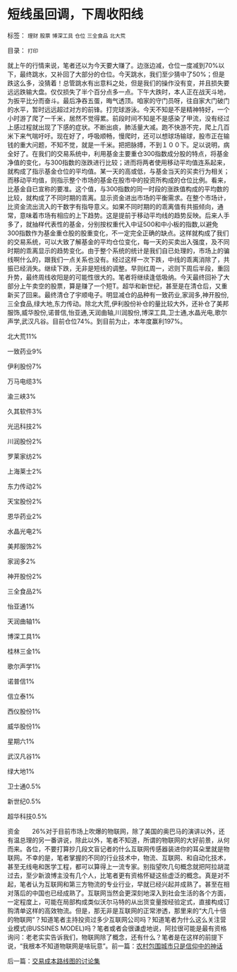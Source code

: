 # 短线虽回调，下周收阳线

标签： `理财` `股票` `博深工具` `仓位` `三全食品` `北大荒` 

目录： `打印`

就上午的行情来说，笔者还以为今天要大赚了。边涨边减，仓位一度减到70%以下，最终跳水，又补回了大部分的仓位。今天跳水，我们至少猜中了50%；但是跌这么多，没猜着！总管跳水有出意料之处，但是我们的操作没有变，并且损失要远远跌输大盘。仅仅损失了半个百分点多一点。下午大跌时，本人正在战天斗地，为扳平比分而奋斗。最后净吞五蛋，晦气透顶。咱家的守门员呀，往自家大门破门的水平，暂时远远超过对方的前锋。打完球游泳。今天不知是不是精神特好，一个小时游了爬了一千米，居然不觉得累。前段时间不知是不是感染了甲流，没有经过上感过程就出现了下感的症状。不断出痰，肺活量大减。跑不快游不完，爬上几百米下来气喘吁吁。现在好了，呼吸顺畅，慢爬时，还可以想球场输球，股市正在输钱的重大问题，不知不觉，就是一千米。把把脉搏，不到１００下。足以说明，病全好了。在我们的交易系统中，利用基金主要重仓300指数成分股的特点，将基金净值的变化，与300指数的涨跌进行比较；进而将两者使用移动平均值连系起来，就构成了指示基金仓位的平均值。某一天的高或低，与基金当天的买卖行为相关；而移动平均值，则指示整个市场的基金在股市中的投资所构成的仓位比例。看来，比基金自已宣称的要准。这个值，与300指数的同一时段的涨跌值构成的平均数的比较，就构成了不同时期的乖离。显示资金进出市场的平衡需求。在整个市场计，比资金流出流入的干数字有指导意义。如果不同时期的的乖离值有共振倾向，通常，意味着市场有相应的上下趋势。这是提前于移动平均线的趋势反映。后来人手多了，就抽样代表性的基金，分别按权重代入中证500和中小板的指数,以避免300指数作为基金重仓股的股重变化，不一定完全正确的缺点。这样就构成了我们的交易系统，可以大致了解基金的平均仓位变化，每一天的买卖出入强度，及不同时期的乖离显示的趋势变化。由于整个系统的统计是我们自已处理的，市场上的骗线啊什么的，跟我们一点关系也没有。经过这样一次下跌，中线的乖离消除了，共振已经消失。继续下跌，无非是短线的调整。早则红周一，迟则下周后半段，重回升势，最终周线收阳是的可能性很大的。笔者将继续逢低吸纳。今天最终回补了大部分上午卖空的股票，算是赚了一个短T。超华和新世纪，甚至是在清仓后，又重新买了回来。最终清仓了宇顺电子。明显减仓的品种有一致药业,家润多,神开股份,三全食品,绿大地,东力传动。除北大荒,伊利股份补仓的量比较大外，还补仓了美邦服饰,威华股份,诺普信,怡亚通,天润曲轴,川润股份,博深工具,卫士通,水晶光电,歌尔声学,武汉凡谷。目前仓位74%。到目前为止，本年度赢利197%。

北大荒11%

一致药业9%

伊利股份7%

万马电缆3%

渝三峡3%

久其软件3%

光迅科技2%

川润股份2%

罗莱家纺2%

上海莱士2%

东力传动2%

天宝股份2%

恩华药业2%

水晶光电2%

美邦服饰2%

家润多2%

神开股份2%

三全食品2%

怡亚通1%

天润曲轴1%

博深工具1%

桂林三金1%

歌尔声学1%

诺普信1%

信立泰1%

西仪股份1%

威华股份1%

星期六1%

武汉凡谷1%

绿大地1%

卫士通0.5%

新世纪0.5%

超华科技0.5%

资金　　26%对于目前市场上吹爆的物联网，除了美国的奥巴马的演讲以外，还有温总理的另一番讲说，除此以外，笔者不知道，所谓的物联网的大好前景，从何而来。各位，不要打算抄几段文盲记者的什么互联网传感器装进你的耳朵里就是物联网。不幸的是，笔者掌握的不同的行业技术中，物流、互联网、和自动化技术，甚至无线电和医学工程，都可以算得上一流专家。别指望吹几句概念就把阿拉胡混过去，至少新浪博主没有几个人，比笔者更有资格怀疑这些虚泛的概念。真是对不起，笔者认为互联网和第三方物流的专业行业，早就已经兴起并成熟了。甚至在相对落后的中国也已经成熟了。互联网当然会更深刻地深入到社会生活的各个方面，一定程度上，可能在局部构成类似沃尔马特的从出货变量按经验定式，直接构成订购清单这样的高效物流。但是，那无非是互联网的正常渗透，那里来的“大几十倍的物联网”？知道笔者主持投资过多少互联网公司吗？知道笔者为什么这么关注营业模式(BUSSINES
MODEL)吗？笔者或者会很谦虚地说，阿拉很可能是最有资格询问：老老实实告诉我们，物联网除了概念，还有什么？笔者是在这样的前提下说，“我根本不知道物联网是啥玩意”。前一篇：[农村包围城市只是信仰中的神话](../../../2009/9/18/农村包围城市只是信仰中的神话.md)

后一篇：[交易成本路线图的讨论集](../../../2009/9/18/交易成本路线图的讨论集.md)